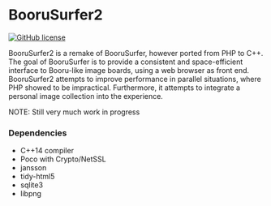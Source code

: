 BooruSurfer2
============
[![GitHub license](https://img.shields.io/badge/license-GPLv3-blue.svg?style=flat-square)](https://www.gnu.org/licenses/gpl-3.0.txt)

BooruSurfer2 is a remake of BooruSurfer, however ported from PHP to C++. The goal of BooruSurfer is to provide a consistent and space-efficient interface to Booru-like image boards, using a web browser as front end. BooruSurfer2 attempts to improve performance in parallel situations, where PHP showed to be impractical. Furthermore, it attempts to integrate a personal image collection into the experience.

NOTE: Still very much work in progress

### Dependencies

- C++14 compiler
- Poco with Crypto/NetSSL
- jansson
- tidy-html5
- sqlite3
- libpng